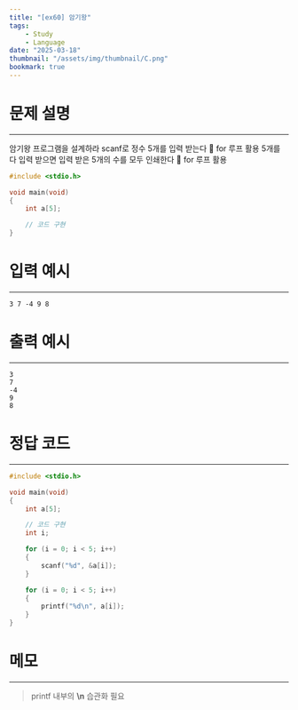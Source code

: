 ```yaml
---
title: "[ex60] 암기왕"
tags:
    - Study
    - Language
date: "2025-03-18"
thumbnail: "/assets/img/thumbnail/C.png"
bookmark: true
---
```

# 문제 설명
---
암기왕 프로그램을 설계하라
scanf로 정수 5개를 입력 받는다  for 루프 활용
5개를 다 입력 받으면 입력 받은 5개의 수를 모두 인쇄한다  for 루프 활용

```c
#include <stdio.h>

void main(void)
{
	int a[5];

	// 코드 구현
}
```

# 입력 예시
---

```
3 7 -4 9 8
```

# 출력 예시
---

```
3
7
-4
9
8
```

# 정답 코드
---

```c
#include <stdio.h>

void main(void)
{
	int a[5];

	// 코드 구현
	int i;

	for (i = 0; i < 5; i++)
	{
		scanf("%d", &a[i]);
	}

	for (i = 0; i < 5; i++)
	{
		printf("%d\n", a[i]);
	}
}
```

# 메모
---
> printf 내부의 **\n** 습관화 필요